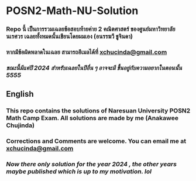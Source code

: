 # POSN2-Math-NU-Solution
### Repo นี้ เป็นการรวมเฉลยข้อสอบท้ายค่าย 2 คณิตศาสตร์ ของศูนย์มหาวิทยาลัยนเรศวร เฉลยทั้งหมดนั้นเขียนโดยผมเอง (อนรรฆวี ชูจินดา)
### หากมีข้อผิดพลาดในเฉลย สามารถอีเมลได้ที่ xchucinda@gmail.com 
### *ขณะนี้มีแค่ปี 2024 สำหรับเฉลยในปีอื่น ๆ อาจจะมี ขึ้นอยู่กับความอยากในตอนนั้น 5555* 
## English
### This repo contains the solutions of Naresuan University POSN2 Math Camp Exam. All solutions are made by me (Anakawee Chujinda)
### Corrections and Comments are welcome. You can email me at xchucinda@gmail.com
### *Now there only solution for the year 2024 , the other years maybe published which is up to my motivation. lol*
